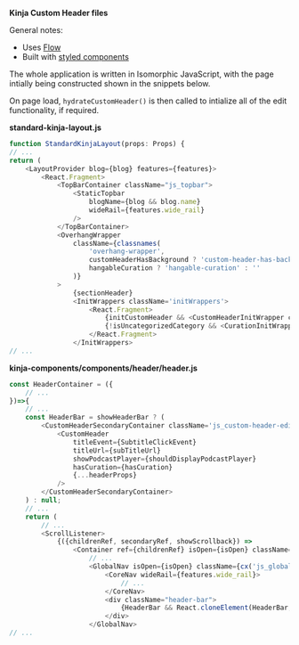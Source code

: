 **Kinja Custom Header files**

<!-- To read a more comprehensive writeup & explanation, please visit [case study](https://briceshatzer.com/blog/2019-12-19-Kinja-Custom-Header-Case-Study)-->

General notes: 
- Uses [Flow](https://flow.org/)  
- Built with [styled components](https://styled-components.com/)


The whole application is written in Isomorphic JavaScript, with the page intially being constructed shown in the snippets below. 

On page load, `hydrateCustomHeader()` is then called to intialize all of the edit functionality, if required. 

**standard-kinja-layout.js**
```js
function StandardKinjaLayout(props: Props) {
// ... 
return (
    <LayoutProvider blog={blog} features={features}>
        <React.Fragment>
            <TopBarContainer className="js_topbar">
                <StaticTopbar
                    blogName={blog && blog.name}
                    wideRail={features.wide_rail}
                />
            </TopBarContainer>
            <OverhangWrapper
                className={classnames(
                    'overhang-wrapper',
                    customHeaderHasBackground ? 'custom-header-has-background' : '',
                    hangableCuration ? 'hangable-curation' : ''
                )}
            >
                {sectionHeader}
                <InitWrappers className='initWrappers'>
                    <React.Fragment>
                        {initCustomHeader && <CustomHeaderInitWrapper className="js_custom-header-toolbar-container" />}
                        {!isUncategorizedCategory && <CurationInitWrapper className="js_curation-toolbar-container" />}
                    </React.Fragment>
                </InitWrappers>
// ... 
```  
**kinja-components/components/header/header.js**
```js
const HeaderContainer = ({
    // ...
})=>{
    // ...
    const HeaderBar = showHeaderBar ? (
		<CustomHeaderSecondaryContainer className='js_custom-header-editor-container'>
			<CustomHeader
				titleEvent={SubtitleClickEvent}
				titleUrl={subTitleUrl}
				showPodcastPlayer={shouldDisplayPodcastPlayer}
				hasCuration={hasCuration}
				{...headerProps}
			/>
		</CustomHeaderSecondaryContainer>
	) : null;
    // ...
    return (
        // ... 
		<ScrollListener>
			{({childrenRef, secondaryRef, showScrollback}) =>
				<Container ref={childrenRef} isOpen={isOpen} className={cx('js_header-container', {open: isOpen})}>
                    // ...
					<GlobalNav isOpen={isOpen} className={cx('js_global-nav', {open: isOpen})}>
						<CoreNav wideRail={features.wide_rail}>
                            // ...
						</CoreNav>
						<div className="header-bar">
							{HeaderBar && React.cloneElement(HeaderBar, { ref: secondaryRef}) }
						</div>
					</GlobalNav>
// ...
```